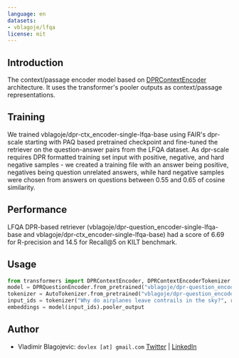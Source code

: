 ```yaml
---
language: en
datasets:
- vblagoje/lfqa
license: mit
---
```


## Introduction
The context/passage encoder model based on [DPRContextEncoder](https://huggingface.co/docs/transformers/master/en/model_doc/dpr#transformers.DPRContextEncoder) architecture. It uses the transformer's pooler outputs as context/passage representations. 

## Training
We trained vblagoje/dpr-ctx_encoder-single-lfqa-base using FAIR's dpr-scale starting with PAQ based pretrained checkpoint and fine-tuned the retriever on the question-answer pairs from the LFQA dataset. As dpr-scale requires DPR formatted training set input with positive, negative, and hard negative samples - we created a training file with an answer being positive, negatives being question unrelated answers, while hard negative samples were chosen from answers on questions between 0.55 and 0.65 of cosine similarity. 

## Performance
LFQA DPR-based retriever (vblagoje/dpr-question_encoder-single-lfqa-base and vblagoje/dpr-ctx_encoder-single-lfqa-base) had a score of 6.69 for R-precision and 14.5 for Recall@5 on KILT benchmark. 

## Usage


```python
from transformers import DPRContextEncoder, DPRContextEncoderTokenizer
model = DPRQuestionEncoder.from_pretrained("vblagoje/dpr-question_encoder-single-lfqa-base").to(device)
tokenizer = AutoTokenizer.from_pretrained("vblagoje/dpr-question_encoder-single-lfqa-base")
input_ids = tokenizer("Why do airplanes leave contrails in the sky?", return_tensors="pt")["input_ids"]
embeddings = model(input_ids).pooler_output
```

## Author
- Vladimir Blagojevic: `dovlex [at] gmail.com` [Twitter](https://twitter.com/vladblagoje) | [LinkedIn](https://www.linkedin.com/in/blagojevicvladimir/)